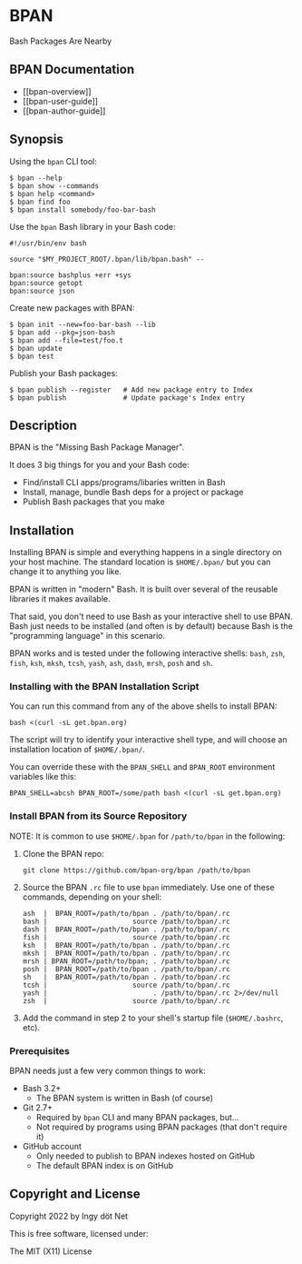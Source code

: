 BPAN
====

Bash Packages Are Nearby


## BPAN Documentation

* [[bpan-overview]]
* [[bpan-user-guide]]
* [[bpan-author-guide]]


## Synopsis

Using the `bpan` CLI tool:
```
$ bpan --help
$ bpan show --commands
$ bpan help <command>
$ bpan find foo
$ bpan install somebody/foo-bar-bash
```

Use the `bpan` Bash library in your Bash code:
```
#!/usr/bin/env bash

source "$MY_PROJECT_ROOT/.bpan/lib/bpan.bash" --

bpan:source bashplus +err +sys
bpan:source getopt
bpan:source json
```

Create new packages with BPAN:
```
$ bpan init --new=foo-bar-bash --lib
$ bpan add --pkg=json-bash
$ bpan add --file=test/foo.t
$ bpan update
$ bpan test
```

Publish your Bash packages:
```
$ bpan publish --register   # Add new package entry to Index
$ bpan publish              # Update package's Index entry
```


## Description

BPAN is the "Missing Bash Package Manager".

It does 3 big things for you and your Bash code:

* Find/install CLI apps/programs/libaries written in Bash
* Install, manage, bundle Bash deps for a project or package
* Publish Bash packages that you make


## Installation

Installing BPAN is simple and everything happens in a single directory on your
host machine.
The standard location is `$HOME/.bpan/` but you can change it to anything you
like.

BPAN is written in "modern" Bash.
It is built over several of the reusable libraries it makes available.

That said, you don't need to use Bash as your interactive shell to use BPAN.
Bash just needs to be installed (and often is by default) because Bash is the
"programming language" in this scenario.

BPAN works and is tested under the following interactive shells: `bash`, `zsh`,
`fish`, `ksh`, `mksh`, `tcsh`, `yash`, `ash`, `dash`, `mrsh`, `posh` and `sh`.


### Installing with the BPAN Installation Script

You can run this command from any of the above shells to install BPAN:

```
bash <(curl -sL get.bpan.org)
```

The script will try to identify your interactive shell type, and will choose an
installation location of `$HOME/.bpan/`.

You can override these with the `BPAN_SHELL` and `BPAN_ROOT` environment
variables like this:

```
BPAN_SHELL=abcsh BPAN_ROOT=/some/path bash <(curl -sL get.bpan.org)
```


### Install BPAN from its Source Repository

NOTE: It is common to use `$HOME/.bpan` for `/path/to/bpan` in the following:

1. Clone the BPAN repo:
   ```
   git clone https://github.com/bpan-org/bpan /path/to/bpan
   ```

2. Source the BPAN `.rc` file to use `bpan` immediately.
   Use one of these commands, depending on your shell:
   ```
   ash  |  BPAN_ROOT=/path/to/bpan . /path/to/bpan/.rc
   bash |                     source /path/to/bpan/.rc
   dash |  BPAN_ROOT=/path/to/bpan . /path/to/bpan/.rc
   fish |                     source /path/to/bpan/.rc
   ksh  |  BPAN_ROOT=/path/to/bpan . /path/to/bpan/.rc
   mksh |  BPAN_ROOT=/path/to/bpan . /path/to/bpan/.rc
   mrsh | BPAN_ROOT=/path/to/bpan; . /path/to/bpan/.rc
   posh |  BPAN_ROOT=/path/to/bpan . /path/to/bpan/.rc
   sh   |  BPAN_ROOT=/path/to/bpan . /path/to/bpan/.rc
   tcsh |                     source /path/to/bpan/.rc
   yash |                          . /path/to/bpan/.rc 2>/dev/null
   zsh  |                     source /path/to/bpan/.rc
   ```

3. Add the command in step 2 to your shell's startup file (`$HOME/.bashrc`, etc).


### Prerequisites

BPAN needs just a few very common things to work:

* Bash 3.2+
  * The BPAN system is written in Bash (of course)
* Git 2.7+
  * Required by `bpan` CLI and many BPAN packages, but...
  * Not required by programs using BPAN packages (that don't require it)
* GitHub account
  * Only needed to publish to BPAN indexes hosted on GitHub
  * The default BPAN index is on GitHub


## Copyright and License

Copyright 2022 by Ingy döt Net

This is free software, licensed under:

The MIT (X11) License
